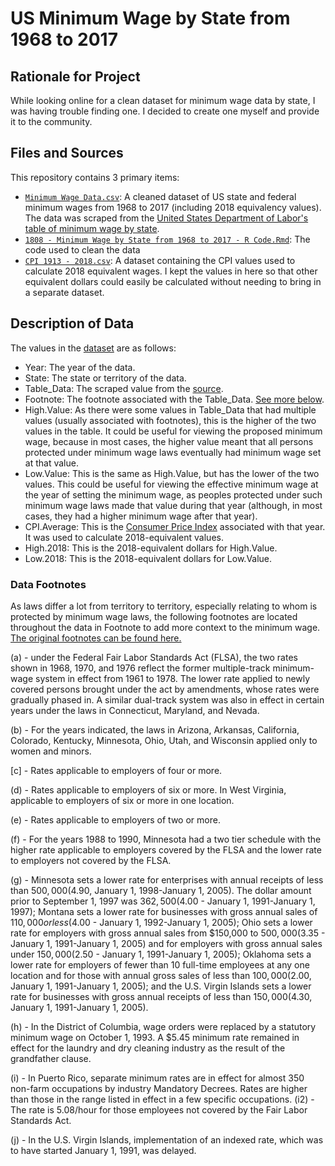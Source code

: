 # US Minimum Wage by State from 1968 to 2017

## Rationale for Project
While looking online for a clean dataset for minimum wage data by state, I was having trouble finding one. I decided to create one myself and provide it to the community.

## Files and Sources
This repository contains 3 primary items:
- [`Minimum Wage Data.csv`](Minimum%20Wage%20Data.csv): A cleaned dataset of US state and federal minimum wages from 1968 to 2017 (including 2018 equivalency values). The data was scraped from the [United States Department of Labor's table of minimum wage by state](https://www.dol.gov/whd/state/stateMinWageHis.htm). 
- [`1808 - Minimum Wage by State from 1968 to 2017 - R Code.Rmd`](1808%20-%20Minimum%20Wage%20by%20State%20from%201968%20to%202017%20-%20R%20Code.Rmd): The code used to clean the data
- [`CPI 1913 - 2018.csv`](CPI%201913%20-%202018.csv): A dataset containing the CPI values used to calculate 2018 equivalent wages. I kept the values in here so that other equivalent dollars could easily be calculated without needing to bring in a separate dataset.
 
## Description of Data
The values in the [dataset](Minimum%20Wage%20Data.csv) are as follows:
- Year: The year of the data.
- State: The state or territory of the data.
- Table_Data: The scraped value from the [source](https://www.dol.gov/whd/state/stateMinWageHis.htm).
- Footnote: The footnote associated with the Table_Data. [See more below](README.md#data-footnotes).
- High.Value: As there were some values in Table_Data that had multiple values (usually associated with footnotes), this is the higher of the two values in the table. It could be useful for viewing the proposed minimum wage, because in most cases, the higher value meant that all persons protected under minimum wage laws eventually had minimum wage set at that value.
- Low.Value: This is the same as High.Value, but has the lower of the two values. This could be useful for viewing the effective minimum wage at the year of setting the minimum wage, as peoples protected under such minimum wage laws made that value during that year (although, in most cases, they had a higher minimum wage after that year).
- CPI.Average: This is the [Consumer Price Index](https://www.investopedia.com/terms/c/consumerpriceindex.asp) associated with that year. It was used to calculate 2018-equivalent values.
- High.2018: This is the 2018-equivalent dollars for High.Value.
- Low.2018: This is the 2018-equivalent dollars for Low.Value.

### Data Footnotes
As laws differ a lot from territory to territory, especially relating to whom is protected by minimum wage laws, the following footnotes are located throughout the data in Footnote to add more context to the minimum wage. [The original footnotes can be found here.](https://www.dol.gov/whd/state/stateMinWageHis.htm)

(a) - under the Federal Fair Labor Standards Act (FLSA), the two rates shown in 1968, 1970, and 1976 reflect the former multiple-track minimum-wage system in effect from 1961 to 1978. The lower rate applied to newly covered persons brought under the act by amendments, whose rates were gradually phased in. A similar dual-track system was also in effect in certain years under the laws in Connecticut, Maryland, and Nevada.

(b) - For the years indicated, the laws in Arizona, Arkansas, California, Colorado, Kentucky, Minnesota, Ohio, Utah, and Wisconsin applied only to women and minors.

[c] - Rates applicable to employers of four or more.

(d) - Rates applicable to employers of six or more. In West Virginia, applicable to employers of six or more in one location.

(e) - Rates applicable to employers of two or more.

(f) - For the years 1988 to 1990, Minnesota had a two tier schedule with the higher rate applicable to employers covered by the FLSA and the lower rate to employers not covered by the FLSA.

(g) - Minnesota sets a lower rate for enterprises with annual receipts of less than $500,000 ($4.90, January 1, 1998-January 1, 2005). The dollar amount prior to September 1, 1997 was $362,500 ($4.00 - January 1, 1991-January 1, 1997); Montana sets a lower rate for businesses with gross annual sales of $110,000 or less ($4.00 - January 1, 1992-January 1, 2005); Ohio sets a lower rate for employers with gross annual sales from $150,000 to $500,000 ($3.35 - January 1, 1991-January 1, 2005) and for employers with gross annual sales under $150,000 ($2.50 - January 1, 1991-January 1, 2005); Oklahoma sets a lower rate for employers of fewer than 10 full-time employees at any one location and for those with annual gross sales of less than $100,000 ($2.00, January 1, 1991-January 1, 2005); and the U.S. Virgin Islands sets a lower rate for businesses with gross annual receipts of less than $150,000 ($4.30, January 1, 1991-January 1, 2005).

(h) - In the District of Columbia, wage orders were replaced by a statutory minimum wage on October 1, 1993. A $5.45 minimum rate remained in effect for the laundry and dry cleaning industry as the result of the grandfather clause.

(i) - In Puerto Rico, separate minimum rates are in effect for almost 350 non-farm occupations by industry Mandatory Decrees. Rates are higher than those in the range listed in effect in a few specific occupations. 
(i2) - The rate is 5.08/hour for those employees not covered by the Fair Labor Standards Act.

(j) - In the U.S. Virgin Islands, implementation of an indexed rate, which was to have started January 1, 1991, was delayed.
